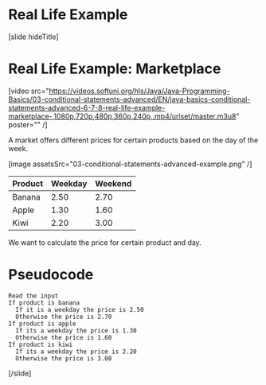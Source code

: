 # Real Life Example

[slide hideTitle]
# Real Life Example: Marketplace

[video src="https://videos.softuni.org/hls/Java/Java-Programming-Basics/03-conditional-statements-advanced/EN/java-basics-conditional-statements-advanced-6-7-8-real-life-example-marketplace-,1080p,720p,480p,360p,240p,.mp4/urlset/master.m3u8" poster="" /]

A market offers different prices for certain products based on the day of the week.

[image assetsSrc="03-conditional-statements-advanced-example.png" /]

|Product|Weekday|Weekend| 
|-------|-------|-------|
|Banana|2.50|2.70|
|Apple|1.30|1.60|
|Kiwi|2.20|3.00|

We want to calculate the price for certain product and day.

# Pseudocode

```
Read the input 
If product is banana
  If it is a weekday the price is 2.50
  Otherwise the price is 2.70
If product is apple
  If its a weekday the price is 1.30
  Otherwise the price is 1.60
If product is kiwi
  If its a weekday the price is 2.20
  Otherwise the price is 3.00
``` 
[/slide]